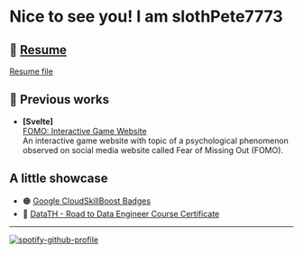 # Nice to see you! I am slothPete7773

## :page_with_curl: [Resume](https://slothpete7773.github.io/)

[Resume file](https://drive.google.com/file/d/1k3lgVYG9NYhZEXfWwLrnDddTJR6H1yxf/view?usp=share_link)

## :floppy_disk: Previous works

- **[Svelte]**\
[FOMO: Interactive Game Website](https://on-train.vercel.app/)\
An interactive game website with topic of a psychological phenomenon observed on social media website called Fear of Missing Out (FOMO).


<!-- ## :computer: Personal works -->

## A little showcase

- :orange_circle: [Google CloudSkillBoost Badges](https://www.cloudskillsboost.google/public_profiles/cc9e516e-1f48-4240-988c-fa3db2b8bd08)
- :red_circle: [DataTH - Road to Data Engineer Course Certificate](https://drive.google.com/file/d/1I8PhTK0cPe7V3kd5aHtma6gtTwyNpLeu/view?usp=share_link)

<!---
slothPete7773/slothPete7773 is a ✨ special ✨ repository because its `README.md` (this file) appears on your GitHub profile.
You can click the Preview link to take a look at your changes.
--->
---

[![spotify-github-profile](https://spotify-github-profile.vercel.app/api/view?uid=21ojs7wes6dzhscvfxuxw7xry&cover_image=true&theme=default&show_offline=false)](https://spotify-github-profile.vercel.app/api/view?uid=21ojs7wes6dzhscvfxuxw7xry&redirect=true)
